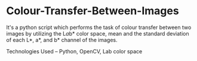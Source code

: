 # Colour-Transfer-Between-Images
It's a python script which performs the task of colour transfer between two images by utilizing the L*a*b* color space, mean and the standard deviation of each L*, a*, and b* channel of the images.

Technologies Used – Python, OpenCV, Lab color space
